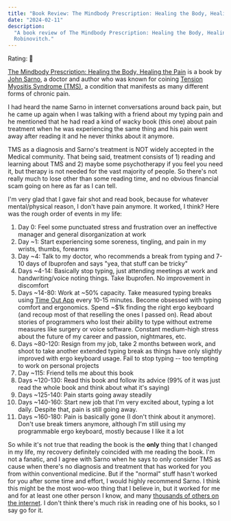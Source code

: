 ```yaml
---
title: "Book Review: The Mindbody Prescription: Healing the Body, Healing the Pain"
date: "2024-02-11"
description:
  "A book review of The Mindbody Prescription: Healing the Body, Healing the Pain, by John Sarno. Reviewed by Leo
  Robinovitch."
---
```


Rating: 💊

[The Mindbody Prescription: Healing the Body, Healing the Pain][book] is a book by [John Sarno][author], a doctor and
author who was known for coining [Tension Myositis Syndrome (TMS)][tms], a condition that manifests as many different
forms of chronic pain.

I had heard the name Sarno in internet conversations around back pain, but he came up again when I was talking with a
friend about my typing pain and he mentioned that he had read a kind of wacky book (this one) about pain treatment when
he was experiencing the same thing and his pain went away after reading it and he never thinks about it anymore.

TMS as a diagnosis and Sarno's treatment is NOT widely accepted in the Medical community. That being said, treatment
consists of 1) reading and learning about TMS and 2) maybe some psychotherapy if you feel you need it, but therapy is
not needed for the vast majority of people. So there's not really much to lose other than some reading time, and no
obvious financial scam going on here as far as I can tell.

I'm very glad that I gave fair shot and read book, because for whatever mental/physical reason, I don't have pain
anymore. It worked, I think? Here was the rough order of events in my life:

1. Day 0: Feel some punctuated stress and frustration over an ineffective manager and general disorganization at work
2. Day ~1: Start experiencing some soreness, tingling, and pain in my wrists, thumbs, forearms
3. Day ~4: Talk to my doctor, who recommends a break from typing and 7-10 days of Ibuprofen and says "yea, that stuff
   can be tricky"
4. Days ~4-14: Basically stop typing, just attending meetings at work and handwriting/voice noting things. Take
   Ibuprofen. No improvement in discomfort
5. Days ~14-80: Work at ~50% capacity. Take measured typing breaks using [Time Out App][timeout] every 10-15 minutes.
   Become obsessed with typing comfort and ergonomics. Spend ~$1k finding the right ergo keyboard (and recoup most of
   that reselling the ones I passed on). Read about stories of programmers who lost their ability to type without
   extreme measures like surgery or voice software. Constant medium-high stress about the future of my career and
   passion, nightmares, etc.
6. Days ~80-120: Resign from my job, take 2 months between work, and shoot to take another extended typing break as
   things have only slightly improved with ergo keyboard usage. Fail to stop typing -- too tempting to work on personal
   projects
7. Day ~115: Friend tells me about this book
8. Days ~120-130: Read this book and follow its advice (99% of it was just read the whole book and think about what it's
   saying)
9. Days ~125-140: Pain starts going away steadily
10. Days ~140-160: Start new job that I'm very excited about, typing a lot daily. Despite that, pain is still going
    away.
11. Days ~160-180: Pain is basically gone (I don't think about it anymore). Don't use break timers anymore, although I'm
    still using my programmable ergo keyboard, mostly because I like it a lot

So while it's not true that reading the book is the **only** thing that I changed in my life, my recovery definitely
coincided with me reading the book. I'm not a fanatic, and I agree with Sarno when he says to only consider TMS as cause
when there's no diagnosis and treatment that has worked for you from within conventional medicine. But if the "normal"
stuff hasn't worked for you after some time and effort, I would highly recommend Sarno. I think this might be the most
woo-woo thing that I believe in, but it worked for me and for at least one other person I know, and many [thousands of
others on the internet][others]. I don't think there's much risk in reading one of his books, so I say go for it.

[book]: https://www.goodreads.com/en/book/show/361775
[author]: https://en.wikipedia.org/wiki/John_E._Sarno
[tms]: https://en.wikipedia.org/wiki/Tension_myositis_syndrome
[timeout]: https://apps.apple.com/us/app/time-out-break-reminders/id402592703?mt=12
[others]: https://www.nytimes.com/2021/11/09/well/mind/john-sarno-chronic-pain-relief.html
